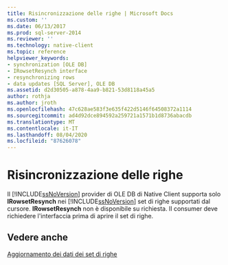 ```yaml
---
title: Risincronizzazione delle righe | Microsoft Docs
ms.custom: ''
ms.date: 06/13/2017
ms.prod: sql-server-2014
ms.reviewer: ''
ms.technology: native-client
ms.topic: reference
helpviewer_keywords:
- synchronization [OLE DB]
- IRowsetResynch interface
- resynchronizing rows
- data updates [SQL Server], OLE DB
ms.assetid: d2d30505-a878-4aa9-b821-53d8118a45a5
author: rothja
ms.author: jroth
ms.openlocfilehash: 47c628ae583f3e635f422d5146f64508372a1114
ms.sourcegitcommit: ad4d92dce894592a259721a1571b1d8736abacdb
ms.translationtype: MT
ms.contentlocale: it-IT
ms.lasthandoff: 08/04/2020
ms.locfileid: "87626078"
---
```

# <a name="resynchronizing-rows"></a>Risincronizzazione delle righe
  Il [!INCLUDE[ssNoVersion](../../includes/ssnoversion-md.md)] provider di OLE DB di Native Client supporta solo **IRowsetResynch** nei [!INCLUDE[ssNoVersion](../../includes/ssnoversion-md.md)] set di righe supportati dal cursore. **IRowsetResynch** non è disponibile su richiesta. Il consumer deve richiedere l'interfaccia prima di aprire il set di righe.  
  
## <a name="see-also"></a>Vedere anche  
 [Aggiornamento dei dati dei set di righe](updating-data-in-rowsets.md)  
  
  
